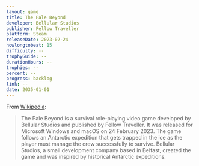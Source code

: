 ```yaml
---
layout: game
title: The Pale Beyond
developer: Bellular Studios
publisher: Fellow Traveller
platform: Steam
releaseDate: 2023-02-24
howlongtobeat: 15
difficulty: --
trophyGuide: --
durationHours: --
trophies: --
percent: --
progress: backlog
link: --
date: 2035-01-01
---
```


From [Wikipedia](https://en.wikipedia.org/wiki/The_Pale_Beyond):

> The Pale Beyond is a survival role-playing video game developed by Bellular Studios and published by Fellow Traveller. It was released for Microsoft Windows and macOS on 24 February 2023. The game follows an Antarctic expedition that gets trapped in the ice as the player must manage the crew successfully to survive. Bellular Studios, a small development company based in Belfast, created the game and was inspired by historical Antarctic expeditions.
